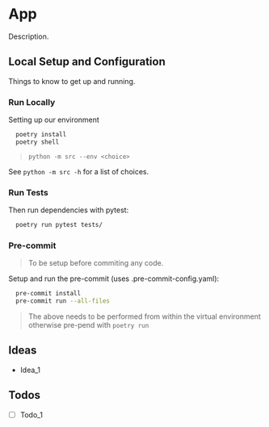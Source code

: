 # App

Description.

## Local Setup and Configuration

Things to know to get up and running.

### Run Locally

Setting up our environment

```sh
  poetry install
  poetry shell
```

> `python -m src --env <choice>`

See `python -m src -h` for a list of choices.

### Run Tests

Then run dependencies with pytest:

```sh
  poetry run pytest tests/
```

### Pre-commit

> To be setup before commiting any code.

Setup and run the pre-commit (uses .pre-commit-config.yaml):

```sh
  pre-commit install
  pre-commit run --all-files
```

> The above needs to be performed from within the virtual environment otherwise pre-pend with `poetry run`

## Ideas

- Idea_1

## Todos

- [ ] Todo_1
